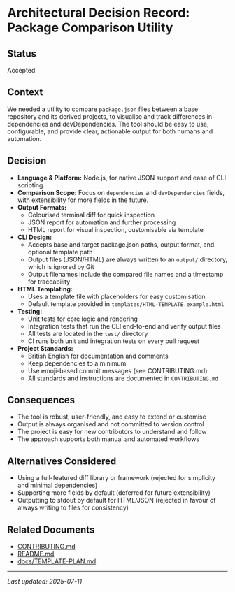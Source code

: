 # Architectural Decision Record: Package Comparison Utility

## Status
Accepted

## Context
We needed a utility to compare `package.json` files between a base repository and its derived projects, to visualise and track differences in dependencies and devDependencies. The tool should be easy to use, configurable, and provide clear, actionable output for both humans and automation.

## Decision
- **Language & Platform:** Node.js, for native JSON support and ease of CLI scripting.
- **Comparison Scope:** Focus on `dependencies` and `devDependencies` fields, with extensibility for more fields in the future.
- **Output Formats:**
  - Colourised terminal diff for quick inspection
  - JSON report for automation and further processing
  - HTML report for visual inspection, customisable via template
- **CLI Design:**
  - Accepts base and target package.json paths, output format, and optional template path
  - Output files (JSON/HTML) are always written to an `output/` directory, which is ignored by Git
  - Output filenames include the compared file names and a timestamp for traceability
- **HTML Templating:**
  - Uses a template file with placeholders for easy customisation
  - Default template provided in `templates/HTML-TEMPLATE.example.html`
- **Testing:**
  - Unit tests for core logic and rendering
  - Integration tests that run the CLI end-to-end and verify output files
  - All tests are located in the `test/` directory
  - CI runs both unit and integration tests on every pull request
- **Project Standards:**
  - British English for documentation and comments
  - Keep dependencies to a minimum
  - Use emoji-based commit messages (see CONTRIBUTING.md)
  - All standards and instructions are documented in `CONTRIBUTING.md`

## Consequences
- The tool is robust, user-friendly, and easy to extend or customise
- Output is always organised and not committed to version control
- The project is easy for new contributors to understand and follow
- The approach supports both manual and automated workflows

## Alternatives Considered
- Using a full-featured diff library or framework (rejected for simplicity and minimal dependencies)
- Supporting more fields by default (deferred for future extensibility)
- Outputting to stdout by default for HTML/JSON (rejected in favour of always writing to files for consistency)

## Related Documents
- [CONTRIBUTING.md](../CONTRIBUTING.md)
- [README.md](../README.md)
- [docs/TEMPLATE-PLAN.md](../docs/TEMPLATE-PLAN.md)

---

*Last updated: 2025-07-11*

